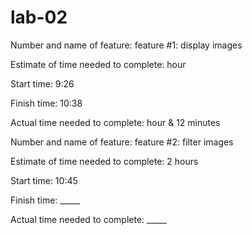 # lab-02

Number and name of feature: feature #1: display images

Estimate of time needed to complete: hour

Start time: 9:26

Finish time: 10:38

Actual time needed to complete: hour & 12 minutes


Number and name of feature: feature #2: filter images

Estimate of time needed to complete: 2 hours

Start time: 10:45

Finish time: _____

Actual time needed to complete: _____
